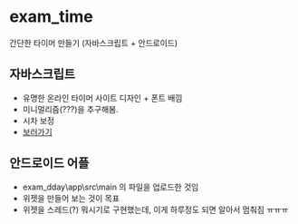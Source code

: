 # exam_time
간단한 타이머 만들기 (자바스크립트 + 안드로이드)

## 자바스크립트
- 유명한 온라인 타이머 사이트 디자인 + 폰트 배낌
- 미니멀리즘(???)을 추구해봄.
- 시차 보정
- [보러가기](https://esctabcapslock.github.io/exam_time/time)

## 안드로이드 어플
- exam_dday\app\src\main 의 파일을 업로드한 것임
- 위젯을 만들어 보는 것이 목표
- 위젯을 스레드(?) 뭐시기로 구현했는데, 이게 하루정도 되면 알아서 멈춰짐 ㅠㅠㅠ
